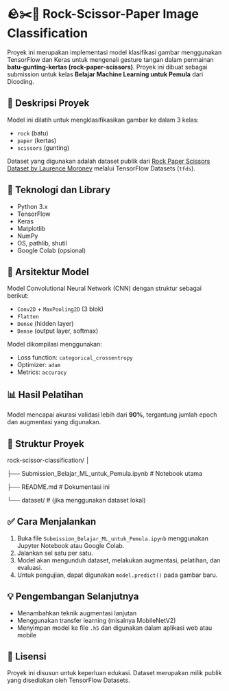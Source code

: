 # 🪨✂️🧻 Rock-Scissor-Paper Image Classification

Proyek ini merupakan implementasi model klasifikasi gambar menggunakan TensorFlow dan Keras untuk mengenali gesture tangan dalam permainan **batu-gunting-kertas (rock-paper-scissors)**. Proyek ini dibuat sebagai submission untuk kelas **Belajar Machine Learning untuk Pemula** dari Dicoding.

## 📁 Deskripsi Proyek

Model ini dilatih untuk mengklasifikasikan gambar ke dalam 3 kelas:
- `rock` (batu)
- `paper` (kertas)
- `scissors` (gunting)

Dataset yang digunakan adalah dataset publik dari [Rock Paper Scissors Dataset by Laurence Moroney](https://laurencemoroney.com/rock-paper-scissors-dataset/) melalui TensorFlow Datasets (`tfds`).

## 🚀 Teknologi dan Library

- Python 3.x
- TensorFlow
- Keras
- Matplotlib
- NumPy
- OS, pathlib, shutil
- Google Colab (opsional)

## 🧠 Arsitektur Model

Model Convolutional Neural Network (CNN) dengan struktur sebagai berikut:

- `Conv2D` + `MaxPooling2D` (3 blok)
- `Flatten`
- `Dense` (hidden layer)
- `Dense` (output layer, softmax)

Model dikompilasi menggunakan:
- Loss function: `categorical_crossentropy`
- Optimizer: `adam`
- Metrics: `accuracy`

## 📊 Hasil Pelatihan

Model mencapai akurasi validasi lebih dari **90%**, tergantung jumlah epoch dan augmentasi yang digunakan.

## 📂 Struktur Proyek

  rock-scissor-classification/ 
  │

  ├── Submission_Belajar_ML_untuk_Pemula.ipynb # Notebook utama
  
  ├── README.md # Dokumentasi ini
  
  └── dataset/ # (jika menggunakan dataset lokal)

## ✅ Cara Menjalankan

1. Buka file `Submission_Belajar_ML_untuk_Pemula.ipynb` menggunakan Jupyter Notebook atau Google Colab.
2. Jalankan sel satu per satu.
3. Model akan mengunduh dataset, melakukan augmentasi, pelatihan, dan evaluasi.
4. Untuk pengujian, dapat digunakan `model.predict()` pada gambar baru.

## 💡 Pengembangan Selanjutnya

- Menambahkan teknik augmentasi lanjutan
- Menggunakan transfer learning (misalnya MobileNetV2)
- Menyimpan model ke file `.h5` dan digunakan dalam aplikasi web atau mobile

## 📝 Lisensi

Proyek ini disusun untuk keperluan edukasi. Dataset merupakan milik publik yang disediakan oleh TensorFlow Datasets.


